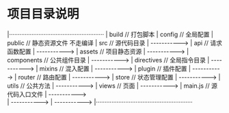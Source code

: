 # 项目目录说明
|·······················································
|  build        // 打包脚本
|  config       // 全局配置 
|  public       // 静态资源文件 不走编译
|  src          // 源代码目录
| -----------> | api                // 请求函数配置
| -----------> | assets             // 项目静态资源
| -----------> | components         // 公共组件目录
| -----------> | directives         // 全局指令目录
| -----------> | mixins             // 混入配置
| -----------> | plugin             // 插件配置
| -----------> | router             // 路由配置
| -----------> | store              // 状态管理配置
| -----------> | utils              // 公共方法
| -----------> | views              // 页面
| -----------> | main.js            // 源代码入口文件
| ----------->  
| ----------->
| ----------->
|························································
